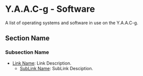 <!-- ======================================== yaacg-software.md Start ======================================== -->


<!-- ------------------------------ Intro Start ------------------------------ -->

# Y.A.A.C-g - Software

A list of operating systems and software in use on the Y.A.A.C-g.

<!-- ------------------------------ Intro End ------------------------------ -->


<!-- ------------------------------ Section Start ------------------------------ -->

## Section Name

<!-- ++++++++++++++++++++ Subsection Start ++++++++++++++++++++ -->

### Subsection Name
* [Link Name](https://www.google.com/): Link Description.
  - [SubLink Name](https://www.google.com/): SubLink Desciption.

<!-- ++++++++++++++++++++ Subsection End ++++++++++++++++++++ -->

<!-- ------------------------------ Section End ------------------------------ -->


<!-- ------------------------------ Outro Start ------------------------------ -->

<!-- ------------------------------ Outro End ------------------------------ -->


<!-- ======================================== yaacg-software.md end ======================================== -->
